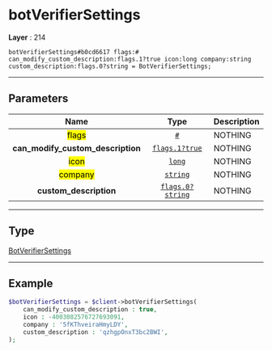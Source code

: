 # botVerifierSettings

**Layer** : 214

```tl
botVerifierSettings#b0cd6617 flags:# can_modify_custom_description:flags.1?true icon:long company:string custom_description:flags.0?string = BotVerifierSettings;
```

---

## Parameters

| Name | Type | Description |
| :---: | :---: | :--- |
| <mark>flags</mark> | [`#`](type/#) | NOTHING |
| **can_modify_custom_description** | [`flags.1?true`](type/true) | NOTHING |
| <mark>icon</mark> | [`long`](type/long) | NOTHING |
| <mark>company</mark> | [`string`](type/string) | NOTHING |
| **custom_description** | [`flags.0?string`](type/string) | NOTHING |

---

## Type

[BotVerifierSettings](type/BotVerifierSettings)

---

## Example

```php
$botVerifierSettings = $client->botVerifierSettings(
	can_modify_custom_description : true,
	icon : -4003082576727693091,
	company : '5fKThveiraHmyLDY',
	custom_description : 'qzhgpOnxT3bc2BWI',
);
```